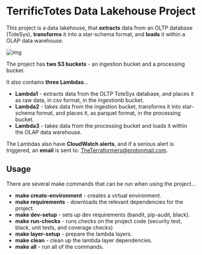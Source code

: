 # TerrificTotes Data Lakehouse Project

This project is a data lakehouse, that **extracts** data from an OLTP database (ToteSys), **transforms** it into a star-schema format, and **loads** it within a OLAP data warehouse.

![img](./mvp.png)

The project has **two S3 buckets** - an ingestion bucket and a processing bucket.

It also contains **three Lambdas**...
- **Lambda1** - extracts data from the OLTP ToteSys database, and places it as raw data, in csv format, in the ingestionb bucket.
- **Lambda2** - takes data from the ingestion bucket, transforms it into star-schema format, and places it, as parquet format, in the processing bucket.
- **Lambda3** - takes data from the processing bucket and loads it within the OLAP data warehouse.

The Lambdas also have **CloudWatch alerts**, and if a serious alert is triggered, an **email** is sent to: TheTerraformers@protonmail.com.

## Usage

There are several make commands that can be run when using the project...

- **make create-environment** - creates a virtual environment.
- **make requirements** - downloads the relevant dependencies for the project.
- **make dev-setup** - sets up dev requirements (bandit, pip-audit, black).
- **make run-checks** - runs checks on the project code (security test, black, unit tests, and coverage checks)
- **make layer-setup** - prepare the lambda layers.
- **make clean** - clean up the lambda layer dependencies.
- **make all** - run all of the commands.


